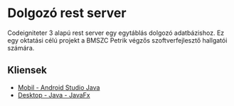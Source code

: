 # Dolgozó rest server

Codeigniteter 3 alapú rest server egy egytáblás dolgozó adatbázishoz.
Ez egy oktatási célú projekt a BMSZC Petrik végzős szoftverfejlesztő hallgatói számára.

## Kliensek

- [Mobil - Android Studio Java](https://github.com/darkbeast0106/Android_DolgozoApiRestClient)
- [Desktop - Java - JavaFx](https://github.com/darkbeast0106/DolgozoRest)
